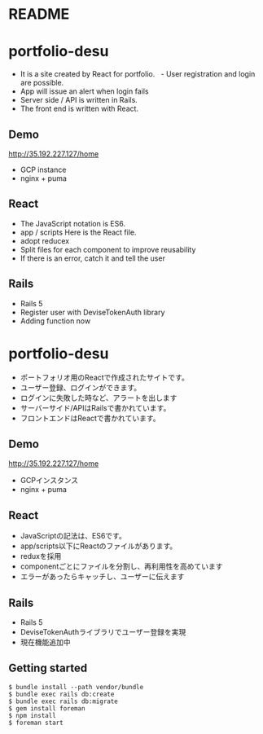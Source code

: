 


# README

# portfolio-desu
- It is a site created by React for portfolio.
  - User registration and login are possible.
- App will issue an alert when login fails
- Server side / API is written in Rails.
- The front end is written with React.

## Demo
http://35.192.227.127/home
- GCP instance
- nginx + puma

## React
- The JavaScript notation is ES6.
- app / scripts Here is the React file.
- adopt reducex
- Split files for each component to improve reusability
- If there is an error, catch it and tell the user

## Rails
- Rails 5
- Register user with DeviseTokenAuth library
- Adding function now

# portfolio-desu
- ポートフォリオ用のReactで作成されたサイトです。
 - ユーザー登録、ログインができます。
 - ログインに失敗した時など、アラートを出します
- サーバーサイド/APIはRailsで書かれています。
- フロントエンドはReactで書かれています。

## Demo
http://35.192.227.127/home
- GCPインスタンス
- nginx + puma

## React
- JavaScriptの記法は、ES6です。
- app/scripts以下にReactのファイルがあります。
- reduxを採用
- componentごとにファイルを分割し、再利用性を高めています
- エラーがあったらキャッチし、ユーザーに伝えます

## Rails
- Rails 5
-  DeviseTokenAuthライブラリでユーザー登録を実現
- 現在機能追加中

## Getting started
```
$ bundle install --path vendor/bundle
$ bundle exec rails db:create  
$ bundle exec rails db:migrate
$ gem install foreman
$ npm install 
$ foreman start
```
